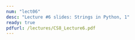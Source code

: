 ```yaml
---
num: "lect06"
desc: "Lecture #6 slides: Strings in Python, 1"
ready: true
pdfurl: /lectures/CS8_Lecture6.pdf
---
```

